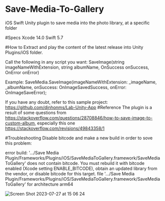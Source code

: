 # Save-Media-To-Gallery
iOS Swift Unity plugin to save media into the photo library, at a specific folder

#Specs
Xcode 14.0
Swift 5.7

#How to
Extract and play the content of the latest release into Unity Plugins/iOS folder.

Call the following in any script you want:
SaveImage(string imageNameWithExtension, string albumName, OnSuccess onSuccess, OnError onError)

Example:
SaveMedia.SaveImage(imageNameWithExtension: _imageName, _albumName, onSuccess: OnImageSavedSuccess, onError: OnImageSaveError);

If you have any doubt, refer to this sample project: https://github.com/dinhonms/Lab-Unity-App
#Reference
The plugin is a result of some questions from https://stackoverflow.com/questions/28708846/how-to-save-image-to-custom-album, especially this one https://stackoverflow.com/revisions/49843358/1

#Troubleshooting 
Disable bitcode and make a new build in order to sove this problem: 

error build: '.../Save Media Plugin/Frameworks/Plugins/iOS/SaveMediaToGallery.framework/SaveMediaToGallery' does not contain bitcode. You must rebuild it with bitcode enabled (Xcode setting ENABLE_BITCODE), obtain an updated library from the vendor, or disable bitcode for this target. file '.../Save Media Plugin/Frameworks/Plugins/iOS/SaveMediaToGallery.framework/SaveMediaToGallery' for architecture arm64

![Screen Shot 2023-07-27 at 15 06 24](https://github.com/dinhonms/Save-Media-To-Gallery/assets/25248564/cba333c4-b8ec-4cc3-b629-69f38f860724)
